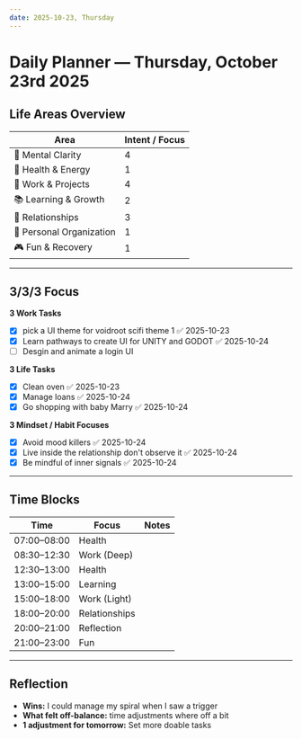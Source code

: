 ```yaml
---
date: 2025-10-23, Thursday
---
```


# Daily Planner — Thursday, October 23rd 2025

## Life Areas Overview
| Area                     | Intent / Focus |
| ------------------------ | -------------- |
| 🧠 Mental Clarity        | 4              |
| 💪 Health & Energy       | 1              |
| 💼 Work & Projects       | 4              |
| 📚 Learning & Growth     | 2              |
| 💞 Relationships         | 3              |
| 🏡 Personal Organization | 1              |
| 🎮 Fun & Recovery        | 1              |

---

## 3/3/3 Focus
**3 Work Tasks**
- [x] pick a UI theme for voidroot scifi theme 1 ✅ 2025-10-23
- [x] Learn pathways to create UI for UNITY and GODOT ✅ 2025-10-24
- [ ] Desgin and animate a login UI

**3 Life Tasks**
- [x] Clean oven ✅ 2025-10-23
- [x] Manage loans ✅ 2025-10-24
- [x] Go shopping with baby Marry ✅ 2025-10-24

**3 Mindset / Habit Focuses**
- [x] Avoid mood killers ✅ 2025-10-24
- [x] Live inside the relationship don't observe it ✅ 2025-10-24
- [x] Be mindful of inner signals ✅ 2025-10-24

---

## Time Blocks
| Time        | Focus         | Notes |
| ----------- | ------------- | ----- |
| 07:00–08:00 | Health        |       |
| 08:30–12:30 | Work (Deep)   |       |
| 12:30–13:00 | Health        |       |
| 13:00–15:00 | Learning      |       |
| 15:00–18:00 | Work (Light)  |       |
| 18:00–20:00 | Relationships |       |
| 20:00–21:00 | Reflection    |       |
| 21:00–23:00 | Fun           |       |

---

## Reflection
- **Wins:**  I could manage my spiral when I saw a trigger
- **What felt off-balance:**  time adjustments where off a bit
- **1 adjustment for tomorrow:**  Set more doable tasks
